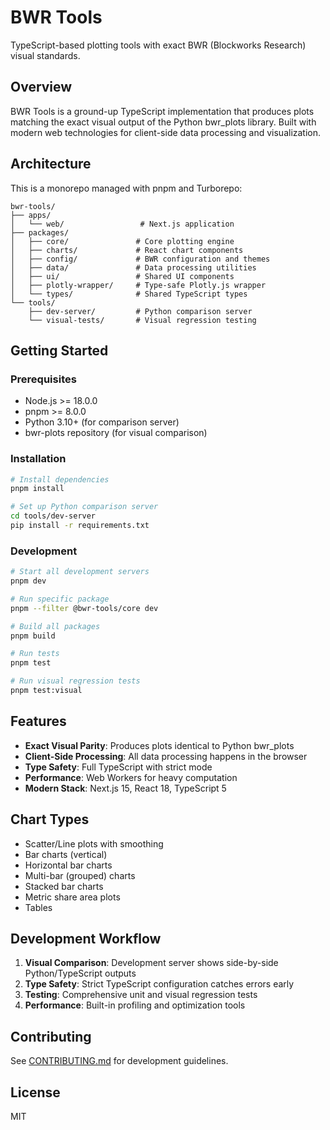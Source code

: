 # BWR Tools

TypeScript-based plotting tools with exact BWR (Blockworks Research) visual standards.

## Overview

BWR Tools is a ground-up TypeScript implementation that produces plots matching the exact visual output of the Python bwr_plots library. Built with modern web technologies for client-side data processing and visualization.

## Architecture

This is a monorepo managed with pnpm and Turborepo:

```
bwr-tools/
├── apps/
│   └── web/                 # Next.js application
├── packages/
│   ├── core/               # Core plotting engine
│   ├── charts/             # React chart components
│   ├── config/             # BWR configuration and themes
│   ├── data/               # Data processing utilities
│   ├── ui/                 # Shared UI components
│   ├── plotly-wrapper/     # Type-safe Plotly.js wrapper
│   └── types/              # Shared TypeScript types
└── tools/
    ├── dev-server/         # Python comparison server
    └── visual-tests/       # Visual regression testing
```

## Getting Started

### Prerequisites

- Node.js >= 18.0.0
- pnpm >= 8.0.0
- Python 3.10+ (for comparison server)
- bwr-plots repository (for visual comparison)

### Installation

```bash
# Install dependencies
pnpm install

# Set up Python comparison server
cd tools/dev-server
pip install -r requirements.txt
```

### Development

```bash
# Start all development servers
pnpm dev

# Run specific package
pnpm --filter @bwr-tools/core dev

# Build all packages
pnpm build

# Run tests
pnpm test

# Run visual regression tests
pnpm test:visual
```

## Features

- **Exact Visual Parity**: Produces plots identical to Python bwr_plots
- **Client-Side Processing**: All data processing happens in the browser
- **Type Safety**: Full TypeScript with strict mode
- **Performance**: Web Workers for heavy computation
- **Modern Stack**: Next.js 15, React 18, TypeScript 5

## Chart Types

- Scatter/Line plots with smoothing
- Bar charts (vertical)
- Horizontal bar charts
- Multi-bar (grouped) charts
- Stacked bar charts
- Metric share area plots
- Tables

## Development Workflow

1. **Visual Comparison**: Development server shows side-by-side Python/TypeScript outputs
2. **Type Safety**: Strict TypeScript configuration catches errors early
3. **Testing**: Comprehensive unit and visual regression tests
4. **Performance**: Built-in profiling and optimization tools

## Contributing

See [CONTRIBUTING.md](./CONTRIBUTING.md) for development guidelines.

## License

MIT